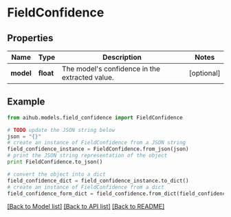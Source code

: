 # FieldConfidence


## Properties
Name | Type | Description | Notes
------------ | ------------- | ------------- | -------------
**model** | **float** | The model&#39;s confidence in the extracted value. | [optional] 

## Example

```python
from aihub.models.field_confidence import FieldConfidence

# TODO update the JSON string below
json = "{}"
# create an instance of FieldConfidence from a JSON string
field_confidence_instance = FieldConfidence.from_json(json)
# print the JSON string representation of the object
print FieldConfidence.to_json()

# convert the object into a dict
field_confidence_dict = field_confidence_instance.to_dict()
# create an instance of FieldConfidence from a dict
field_confidence_form_dict = field_confidence.from_dict(field_confidence_dict)
```
[[Back to Model list]](../README.md#documentation-for-models) [[Back to API list]](../README.md#documentation-for-api-endpoints) [[Back to README]](../README.md)


